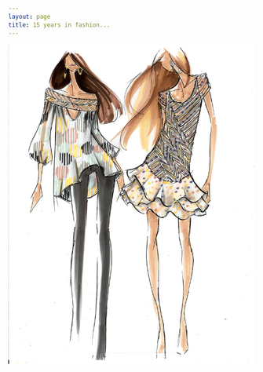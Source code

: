 ```yaml
---
layout: page
title: 15 years in fashion...
---
```


<div class="imagegallery">
<div class="galleryimage"><img src="/images/fashion1.jpg"/></div>

</div>